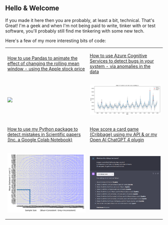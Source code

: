 ## Hello & Welcome

If you made it here then you are probably, at least a bit, technical. That's Great! I'm a geek and when I'm not being paid to write, tinker with or test software, you'll probably still find me tinkering with some new tech.

Here's a few of my more interesting bits of code:

<table>
<tr>
<td>

[How to use Pandas to animate the effect of changing the rolling mean window - using the Apple stock price](https://github.com/phoughton/rolling_mean_panda)

</TD>
<TD>

[How to use Azure Cognitive Services to detect bugs in your system - via anomalies in the data](https://github.com/phoughton/anomal/tree/main)

</TD>
</TR>
<tr>
<td>

[<img src="https://github.com/phoughton/rolling_mean_panda/blob/master/apple_stock_price_smoothing_animation.gif?raw=true" width="440">](https://github.com/phoughton/rolling_mean_panda)

</TD>
<TD>

[<img src="https://github.com/phoughton/anomal/blob/main/docs/example.png?raw=true" width="440">](https://github.com/phoughton/anomal/tree/main)

</TD>
</TR>
<TR>
<TD>

[How to use my Python package to detect mistakes in Scientific papers (Inc. a Google Colab Notebook)](https://github.com/phoughton/grim_test)
  
</TD>
<TD>

[How score a card game (Cribbage) using my API & or my Open AI ChatGPT 4 plugin](https://github.com/phoughton/cribbage_server)

</TD>
</TR>
<TR>
<TD>

[<img src="https://github.com/phoughton/grim_test/blob/master/docs/example_rounding_distribution.png?raw=true" width="440">](https://github.com/phoughton/grim_test)
  
</TD>
<TD>

[<img src="https://github.com/phoughton/cribbage_server/blob/master/static/chatgpt4_crib_hand.png?raw=true" width="440">](https://github.com/phoughton/cribbage_server)

</TD>
</TR>



</TABLE>

<!--
**phoughton/phoughton** is a ✨ _special_ ✨ repository because its `README.md` (this file) appears on your GitHub profile.

Here are some ideas to get you started:

- 🔭 I’m currently working on ...
- 🌱 I’m currently learning ...
- 👯 I’m looking to collaborate on ...
- 🤔 I’m looking for help with ...
- 💬 Ask me about ...
- 📫 How to reach me: ...
- 😄 Pronouns: ...
- ⚡ Fun fact: ...
-->
